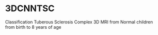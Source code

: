 # 3DCNNTSC
Classification Tuberous Sclerosis Complex 3D MRI from Normal children from birth to 8 years of age
